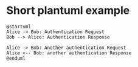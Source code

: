 # Short plantuml example

```plantuml
@startuml
Alice -> Bob: Authentication Request
Bob --> Alice: Authentication Response

Alice -> Bob: Another authentication Request
Alice <-- Bob: another authentication Response
@enduml
```

